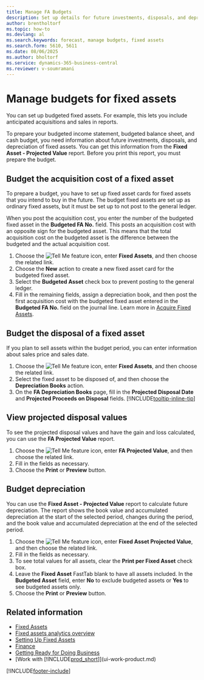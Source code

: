 ```yaml
---
title: Manage FA Budgets
description: Set up details for future investments, disposals, and depreciation of fixed assets to support budget planning and forecasting.
author: brentholtorf
ms.topic: how-to
ms.devlang: al
ms.search.keywords: forecast, manage budgets, fixed assets
ms.search.form: 5610, 5611
ms.date: 08/06/2025
ms.author: bholtorf
ms.service: dynamics-365-business-central
ms.reviewer: v-soumramani
---
```


# Manage budgets for fixed assets

You can set up budgeted fixed assets. For example, this lets you include anticipated acquisitions and sales in reports.  

To prepare your budgeted income statement, budgeted balance sheet, and cash budget, you need information about future investments, disposals, and depreciation of fixed assets. You can get this information from the **Fixed Asset - Projected Value** report. Before you print this report, you must prepare the budget.  

## Budget the acquisition cost of a fixed asset

To prepare a budget, you have to set up fixed asset cards for fixed assets that you intend to buy in the future. The budget fixed assets are set up as ordinary fixed assets, but it must be set up to not post to the general ledger.

When you post the acquisition cost, you enter the number of the budgeted fixed asset in the **Budgeted FA No.** field. This posts an acquisition cost with an opposite sign for the budgeted asset. This means that the total acquisition cost on the budgeted asset is the difference between the budgeted and the actual acquisition cost.

1. Choose the ![Tell Me feature](media/ui-search/search_small.png "Tell me what you want to do") icon, enter **Fixed Assets**, and then choose the related link.
1. Choose the **New** action to create a new fixed asset card for the budgeted fixed asset.
1. Select the **Budgeted Asset** check box to prevent posting to the general ledger.
1. Fill in the remaining fields, assign a depreciation book, and then post the first acquisition cost with the budgeted fixed asset entered in the **Budgeted FA No.** field on the journal line. Learn more in [Acquire Fixed Assets](fa-how-acquire.md).

## Budget the disposal of a fixed asset

If you plan to sell assets within the budget period, you can enter information about sales price and sales date.

1. Choose the ![Tell Me feature](media/ui-search/search_small.png "Tell me what you want to do") icon, enter **Fixed Assets**, and then choose the related link.
1. Select the fixed asset to be disposed of, and then choose the **Depreciation Books** action.
1. On the **FA Depreciation Books** page, fill in the **Projected Disposal Date** and **Projected Proceeds on Disposal** fields. [!INCLUDE[tooltip-inline-tip](includes/tooltip-inline-tip_md.md)]

## View projected disposal values

To see the projected disposal values and have the gain and loss calculated, you can use the **FA Projected Value** report.

1. Choose the ![Tell Me feature](media/ui-search/search_small.png "Tell me what you want to do") icon, enter **FA Projected Value**, and then choose the related link.
1. Fill in the fields as necessary.
1. Choose the **Print** or **Preview** button.

## Budget depreciation

You can use the **Fixed Asset - Projected Value** report to calculate future depreciation. The report shows the book value and accumulated depreciation at the start of the selected period, changes during the period, and the book value and accumulated depreciation at the end of the selected period.

1. Choose the ![Tell Me feature](media/ui-search/search_small.png "Tell me what you want to do") icon, enter **Fixed Asset Projected Value**, and then choose the related link.
1. Fill in the fields as necessary.
1. To see total values for all assets, clear the **Print per Fixed Asset** check box.
1. Leave the **Fixed Asset** FastTab blank to have all assets included. In the **Budgeted Asset** field, enter **No** to exclude budgeted assets or **Yes** to see budgeted assets only.
1. Choose the **Print** or **Preview** button.

## Related information

- [Fixed Assets](fa-manage.md)  
- [Fixed assets analytics overview](fa-analytics-overview.md)
- [Setting Up Fixed Assets](fa-setup.md)  
- [Finance](finance.md)  
- [Getting Ready for Doing Business](ui-get-ready-business.md)  
- [Work with [!INCLUDE[prod_short](includes/prod_short.md)]](ui-work-product.md)

[!INCLUDE[footer-include](includes/footer-banner.md)]
